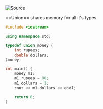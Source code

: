 ![Source](https://www.youtube.com/watch?v=jCfR7CFlzts&list=PLu0W_9lII9agpFUAlPFe_VNSlXW5uE0YL&index=14&pp=iAQB)

==Union== shares memory for all it's types.
```cpp
#include <iostream>

using namespace std;

typedef union money {
	int rupees;
	double dollars;
}money;

int main() {
	money m1;
	m1.rupees = 80;
	m1.dollars = 1;
	cout << m1.dollars << endl;

	return 0;
}
```